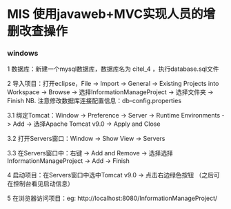 # MIS 使用javaweb+MVC实现人员的增删改查操作
### windows
1 数据库：新建一个mysql数据库，数据库名为 citel_4 ，执行database.sql文件

2 导入项目：打开eclipse，File -> Import -> General -> Existing Projects into Workspace -> Browse -> 选择InformationManageProject -> 选择文件夹 -> Finish
NB. 注意修改数据库连接配置信息：db-config.properties

3.1 绑定Tomcat：Window -> Preference -> Server -> Runtime Environments -> Add -> 选择Apache Tomcat v9.0 -> Apply and Close

3.2 打开Servers窗口：Window -> Show View -> Servers

3.3 在Servers窗口中：右键 -> Add and Remove -> 选择选择InformationManageProject -> Add -> Finish

4 启动项目：在Servers窗口中选中Tomcat v9.0 -> 点击右边绿色按钮 （之后可在控制台看见启动信息）

5 在浏览器访问项目：eg: http://localhost:8080/InformationManageProject/

